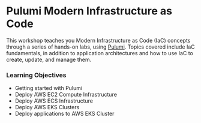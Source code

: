 

# Pulumi Modern Infrastructure as Code

This workshop teaches you Modern Infrastructure as Code (IaC) concepts through a series of hands-on labs, using [Pulumi](http://pulumi.com/).
Topics covered include IaC fundamentals, in addition to application architectures and how to use IaC to create, update, and manage them.

### Learning Objectives
- Getting started with Pulumi
- Deploy AWS EC2 Compute Infrastructure
- Deploy AWS ECS Infrastructure
- Deploy AWS EKS Clusters
- Deploy applications to AWS EKS Cluster
